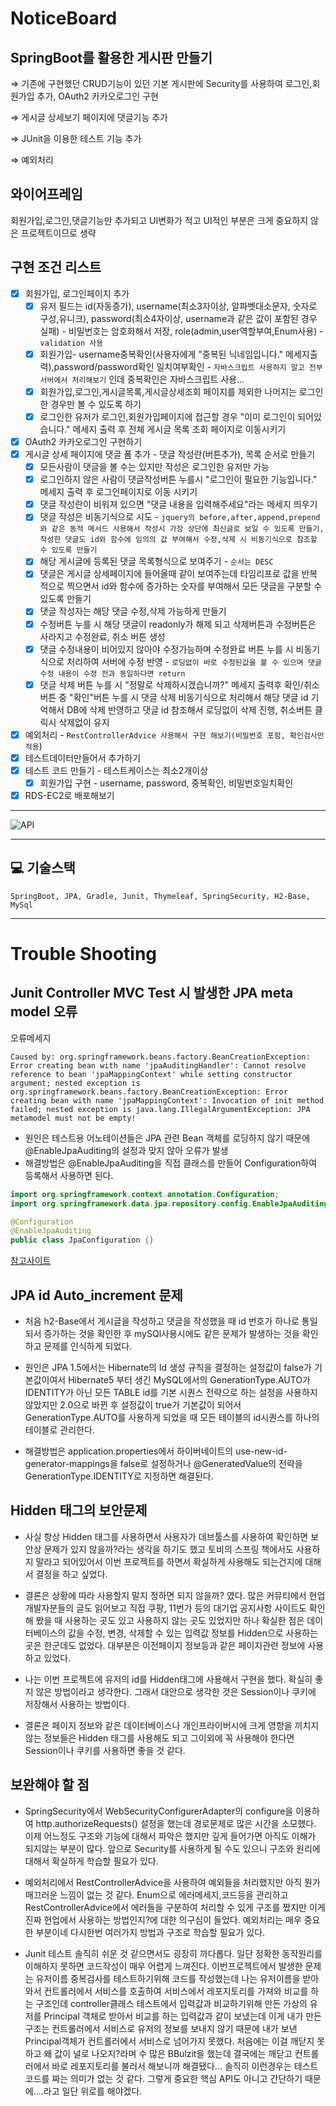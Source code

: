 # NoticeBoard

## SpringBoot를 활용한 게시판 만들기

⇒ 기존에 구현했던 CRUD기능이 있던 기본 게시판에 Security를 사용하여 로그인,회원가입 추가, OAuth2 카카오로그인 구현

⇒ 게시글 상세보기 페이지에 댓글기능 추가

⇒ JUnit을 이용한 테스트 기능 추가

⇒ 예외처리 

## 와이어프레임

회원가입,로그인,댓글기능만 추가되고 UI변화가 적고 UI적인 부분은 크게 중요하지 않은 프로젝트이므로 생략

## 구현 조건 리스트

- [x]  회원가입, 로그인페이지 추가
    - [x]  유저 필드는 id(자동증가), username(최소3자이상, 알파벳대소문자, 숫자로 구성,유니크), password(최소4자이상, username과 같은 값이 포함된 경우 실패) - 비밀번호는 암호화해서 저장, role(admin,user역할부여,Enum사용) - `validation 사용`
    - [x]  회원가입- username중복확인(사용자에게 "중복된 닉네임입니다." 메세지출력),password/password확인 일치여부확인 - `자바스크립트 사용하지 말고 전부 서버에서 처리해보기` 인데 중복확인은 자바스크립트 사용...
    - [x]  회원가입,로그인,게시글목록,게시글상세조회 페이지를 제외한 나머지는 로그인 한 경우만 볼 수 있도록 하기
    - [x]  로그인한 유저가 로그인,회원가입페이지에 접근할 경우 "이미 로그인이 되어있습니다." 메세지 출력 후 전체 게시글 목록 조회 페이지로 이동시키기
- [x]  OAuth2 카카오로그인 구현하기
- [x]  게시글 상세 페이지에 댓글 폼 추가 - 댓글 작성란(버튼추가), 목록 순서로 만들기
    - [x]  모든사람이 댓글을 볼 수는 있지만 작성은 로그인한 유저만 가능
    - [x]  로그인하지 않은 사람이 댓글작성버튼 누를시 "로그인이 필요한 기능입니다." 메세지 출력 후 로그인페이지로 이동 시키기
    - [x]  댓글 작성란이 비워져 있으면 "댓글 내용을 입력해주세요"라는 메세지 띄우기
    - [x]  댓글 작성은 비동기식으로 시도  - `jquery의 before,after,append,prepend 와 같은 동적 메서드 사용해서 작성시 가장 상단에 최신글로 보일 수 있도록 만들기, 작성한 댓글도 id와 함수에 임의의 값 부여해서 수정,삭제 시 비동기식으로 참조할 수 있도록 만들기`
    - [x]  해당 게시글에 등록된 댓글 목록형식으로 보여주기 - `순서는 DESC`
    - [x]  댓글은 게시글 상세페이지에 들어올때 같이 보여주는데 타임리프로 값을 반복적으로 찍으면서 id와 함수에 증가하는 숫자를 부여해서 모든 댓글을 구분할 수 있도록 만들기
    - [x]  댓글 작성자는 해당 댓글 수정,삭제 가능하게 만들기
    - [x]  수정버튼 누를 시 해당 댓글이 readonly가 해제 되고 삭제버튼과 수정버튼은 사라지고 수정완료, 취소 버튼 생성
    - [x]  댓글 수정내용이 비어있지 않아야 수정가능하며 수정완료 버튼 누를 시 비동기식으로 처리하여 서버에 수정 반영 - `로딩없이 바로 수정된값을 볼 수 있으며 댓글 수정 내용이 수정 전과 동일하다면 return`
    - [x]  댓글 삭제 버튼 누를 시 "정말로 삭제하시겠습니까?" 메세지 출력후 확인/취소 버튼 중 "확인"버튼 누를 시 댓글 삭제 비동기식으로 처리해서 해당 댓글 id 기억해서 DB에 삭제 반영하고 댓글 id 참조해서 로딩없이 삭제 진행, 취소버튼 클릭시 삭제없이 유지
- [x]  예외처리 - `RestControllerAdvice 사용해서 구현 해보기(비밀번호 포함, 확인검사만 적용`)
- [x]  테스트데이터만들어서 추가하기
- [x]  테스트 코드 만들기 - 테스트케이스는 최소2개이상
    - [x]  회원가입 구현 - username, password, 중복확인, 비밀번호일치확인
- [x]  RDS-EC2로 배포해보기
---

![API](https://github.com/Sollertia/SpringProject/blob/main/images/noticeboard_API.png)

---

## 💻 기술스택

    SpringBoot, JPA, Gradle, Junit, Thymeleaf, SpringSecurity, H2-Base, MySql
---


# Trouble Shooting

## Junit Controller MVC Test 시 발생한 JPA meta model 오류

오류메세지
```
Caused by: org.springframework.beans.factory.BeanCreationException: Error creating bean with name 'jpaAuditingHandler': Cannot resolve reference to bean 'jpaMappingContext' while setting constructor argument; nested exception is org.springframework.beans.factory.BeanCreationException: Error creating bean with name 'jpaMappingContext': Invocation of init method failed; nested exception is java.lang.IllegalArgumentException: JPA metamodel must not be empty!
```
- 원인은 테스트용 어노테이션들은 JPA 관련 Bean 객체를 로딩하지 않기 때문에 @EnableJpaAuditing의 설정과 맞지 않아 오류가 발생
- 해결방법은 @EnableJpaAuditing을 직접 클래스를 만들어 Configuration하여 등록해서 사용하면 된다.
```java
import org.springframework.context.annotation.Configuration;
import org.springframework.data.jpa.repository.config.EnableJpaAuditing;

@Configuration
@EnableJpaAuditing
public class JpaConfiguration {}
```
[참고사이트](https://stackoverflow.com/questions/51467132/spring-webmvctest-with-enablejpa-annotation)



## JPA id Auto_increment 문제 
- 처음 h2-Base에서 게시글을 작성하고 댓글을 작성했을 때 id 번호가 하나로 통일되서 증가하는 것을 확인한 후 mySQl사용시에도 같은 문제가 발생하는 것을 확인하고 문제를 인식하게 되었다.

- 원인은 JPA 1.5에서는 Hibernate의 Id 생성 규칙을 결정하는 설정값이 false가 기본값이여서 Hibernate5 부터 생긴 MySQL에서의 GenerationType.AUTO가 IDENTITY가 아닌 모든 TABLE id를 기본 시퀀스 전략으로 하는 설정을 사용하지 않았지만 2.0으로 바뀐 후 설정값이 true가 기본값이 되어서 GenerationType.AUTO를 사용하게 되었을 때 모든 테이블의 id시퀀스를 하나의 테이블로 관리한다.

- 해결방법은 application.properties에서 하이버네이트의 use-new-id-generator-mappings을 false로 설정하거나 @GeneratedValue의 전략을 GenerationType.IDENTITY로 지정하면 해결된다.



## Hidden 태그의 보안문제
- 사실 항상 Hidden 태그를 사용하면서 사용자가 데브툴스를 사용하여 확인하면 보안상 문제가 있지 않을까?라는 생각을 하기도 했고 토비의 스프링 책에서도 사용하지 말라고 되어있어서 이번 프로젝트를 하면서 확실하게 사용해도 되는건지에 대해서 결정을 하고 싶었다.

- 결론은 상황에 따라 사용할지 말지 정하면 되지 않을까? 였다. 많은 커뮤티에서 현업 개발자분들의 글도 읽어보고 직접 쿠팡, 11번가 등의 대기업 공지사항 사이트도 확인해 봤을 때 사용하는 곳도 있고 사용하지 않는 곳도 있었지만 하나 확실한 점은 데이터베이스의 값을 수정, 변경, 삭제할 수 있는 입력값 정보를 Hidden으로 사용하는 곳은 한군데도 없었다. 대부분은 이전페이지 정보등과 같은 페이지관련 정보에 사용하고 있었다.

- 나는 이번 프로젝트에 유저의 id를 Hidden태그에 사용해서 구현을 했다. 확실히 좋지 않은 방법이라고 생각한다. 그래서 대안으로 생각한 것은 Session이나 쿠키에 저장해서 사용하는 방법이다.

- 결론은 페이지 정보와 같은 데이터베이스나 개인프라이버시에 크게 영향을 끼치지 않는 정보들은 Hidden 태그를 사용해도 되고 그이외에 꼭 사용해야 한다면 Session이나 쿠키를 사용하면 좋을 것 같다.



## 보완해야 할 점
- SpringSecurity에서  WebSecurityConfigurerAdapter의 configure을 이용하여 http.authorizeRequests() 설정을 했는데 경로문제로 많은 시간을 소모했다. 이제 어느정도 구조와 기능에 대해서 파악은 했지만 깊게 들어가면 아직도 이해가 되지않는 부분이 많다. 앞으로 Security를 사용하게 될 수도 있으니 구조와 원리에 대해서 확실하게 학습할 필요가 있다.

- 예외처리에서 RestControllerAdvice을 사용하여 예외들을 처리했지만 아직 뭔가 매끄러운 느낌이 없는 것 같다. Enum으로 에러메세지,코드등을 관리하고 RestControllerAdvice에서 에러들을 구분하여 처리할 수 있게 구조를 짰지만 이게 진짜 현업에서 사용하는 방법인지?에 대한 의구심이 들었다. 예외처리는 매우 중요한 부분이네 다시한번 여러가지 방법과 구조로 학습할 필요가 있다.

- Junit 테스트 솔직히 쉬운 것 같으면서도 굉장히 까다롭다. 일단 정확한 동작원리를 이해하지 못하면 코드작성이 매우 어렵게 느껴진다. 이번프로젝트에서 발생한 문제는 유저이름 중복검사를 테스트하기위해 코드를 작성했는데 나는 유저이름을 받아와서 컨트롤러에서 서비스를 호출하여 서비스에서 레포지토리를 가져와 비교를 하는 구조인데 controller클래스 테스트에서 입력값과 비교하기위해 만든 가상의 유저를 Principal 객체로 받아서 비교를 하는 입력값과 같이 보냈는데 이게 내가 만든 구조는 컨트롤러에서 서비스로 유저의 정보를 보내지 않기 때문에 내가 보낸 Principal객체가 컨트롤러에서 서비스로 넘어가지 못했다. 처음에는 이걸 깨닫지 못하고 왜 값이 널로 나오지?라며 수 많은 BBulzit을 했는데 결국에는 깨닫고 컨트롤러에서 바로 레포지토리를 불러서 해보니까 해결됐다... 솔직히 이런경우는 테스트코드를 짜는 의미가 없는 것 같다. 그렇게 중요한 핵심 API도 아니고 간단하기 때문에....라고 일단 위로를 해야겠다.













